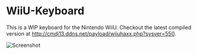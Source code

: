 # WiiU-Keyboard

This is a WIP keyboard for the Nintendo WiiU. Checkout the latest compiled version at http://cmdj13.ddns.net/payload/wiiuhaxx.php?sysver=550.

![Screenshot](https://mmi473.whatsapp.net/d/nx_NzlLjnhvFaiwB6PwBxla_Qi4/Ag1fUY3CUlsR7nOCQ2bjVcYMcXDbG8Empm7dPlS4tnrF.jpg)
